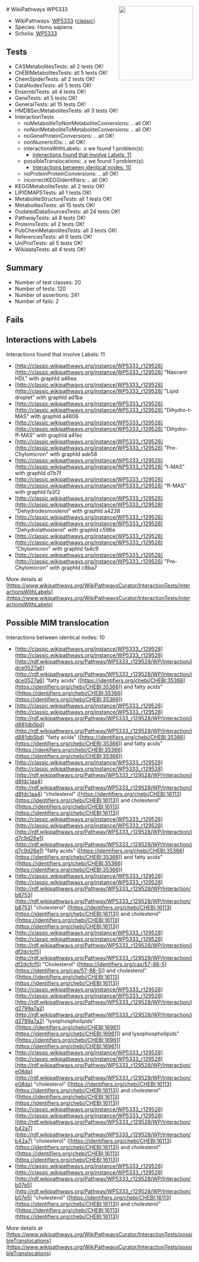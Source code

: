 <img style="float: right; width: 200px" src="https://upload.wikimedia.org/wikipedia/commons/thumb/8/83/Wplogo_with_text_500.png/640px-Wplogo_with_text_500.png" />
# WikiPathways WP5333

* WikiPathways: [WP5333](https://wikipathways.org/pathways/WP5333) ([classic](https://classic.wikipathways.org/instance/WP5333))
* Species: Homo sapiens
* Scholia: [WP5333](https://scholia.toolforge.org/wikipathways/WP5333)
## Tests
* CASMetabolitesTests: all 2 tests OK!
* ChEBIMetabolitesTests: all 5 tests OK!
* ChemSpiderTests: all 2 tests OK!
* DataNodesTests: all 5 tests OK!
* EnsemblTests: all 4 tests OK!
* GeneTests: all 5 tests OK!
* GeneralTests: all 15 tests OK!
* HMDBSecMetabolitesTests: all 3 tests OK!
* InteractionTests
    * noMetaboliteToNonMetaboliteConversions: .. all OK!
    * noNonMetaboliteToMetaboliteConversions: .. all OK!
    * noGeneProteinConversions: .. all OK!
    * nonNumericIDs: .. all OK!
    * interactionsWithLabels: .x we found 1 problem(s):
        * [Interactions found that involve Labels: 11](#fe97a8b9)
    * possibleTranslocations: .x we found 1 problem(s):
        * [Interactions between identical nodes: 10](#661ebeea)
    * noProteinProteinConversions: .. all OK!
    * incorrectKEGGIdentifiers: .. all OK!
* KEGGMetaboliteTests: all 2 tests OK!
* LIPIDMAPSTests: all 1 tests OK!
* MetaboliteStructureTests: all 1 tests OK!
* MetabolitesTests: all 15 tests OK!
* OudatedDataSourcesTests: all 24 tests OK!
* PathwayTests: all 8 tests OK!
* ProteinsTests: all 2 tests OK!
* PubChemMetabolitesTests: all 3 tests OK!
* ReferencesTests: all 6 tests OK!
* UniProtTests: all 5 tests OK!
* WikidataTests: all 4 tests OK!


## Summary

* Number of test classes: 20
* Number of tests: 120
* Number of assertions: 241
* Number of fails: 2

## Fails

<a name="fe97a8b9" />

## Interactions with Labels

Interactions found that involve Labels: 11

* [http://classic.wikipathways.org/instance/WP5333_r129528](http://classic.wikipathways.org/instance/WP5333_r129528) "Nascent HDL" with graphId a46ea
* [http://classic.wikipathways.org/instance/WP5333_r129528](http://classic.wikipathways.org/instance/WP5333_r129528) "Lipid droplet" with graphId ad1ba
* [http://classic.wikipathways.org/instance/WP5333_r129528](http://classic.wikipathways.org/instance/WP5333_r129528) "Dihydro-t-MAS" with graphId a4606
* [http://classic.wikipathways.org/instance/WP5333_r129528](http://classic.wikipathways.org/instance/WP5333_r129528) "Dihydro-ff-MAS" with graphId a41ec
* [http://classic.wikipathways.org/instance/WP5333_r129528](http://classic.wikipathways.org/instance/WP5333_r129528) "Pre-Chylomicron" with graphId ade58
* [http://classic.wikipathways.org/instance/WP5333_r129528](http://classic.wikipathways.org/instance/WP5333_r129528) "t-MAS" with graphId d7b7f
* [http://classic.wikipathways.org/instance/WP5333_r129528](http://classic.wikipathways.org/instance/WP5333_r129528) "ff-MAS" with graphId fa3f2
* [http://classic.wikipathways.org/instance/WP5333_r129528](http://classic.wikipathways.org/instance/WP5333_r129528) "Dehydrodesmosterol" with graphId a4238
* [http://classic.wikipathways.org/instance/WP5333_r129528](http://classic.wikipathways.org/instance/WP5333_r129528) "Dehydrolathosterol" with graphId c596e
* [http://classic.wikipathways.org/instance/WP5333_r129528](http://classic.wikipathways.org/instance/WP5333_r129528) "Chylomicron" with graphId fa4c9
* [http://classic.wikipathways.org/instance/WP5333_r129528](http://classic.wikipathways.org/instance/WP5333_r129528) "Pre-Chylomicron" with graphId c8ba7


More details at [https://www.wikipathways.org/WikiPathwaysCurator/InteractionTests/interactionsWithLabels](https://www.wikipathways.org/WikiPathwaysCurator/InteractionTests/interactionsWithLabels)

<a name="661ebeea" />

## Possible MIM translocation

Interactions between identical nodes: 10

* [http://classic.wikipathways.org/instance/WP5333_r129528](http://classic.wikipathways.org/instance/WP5333_r129528) [http://rdf.wikipathways.org/Pathway/WP5333_r129528/WP/Interaction/idce0527a6](http://rdf.wikipathways.org/Pathway/WP5333_r129528/WP/Interaction/idce0527a6) "fatty acids" ([https://identifiers.org/chebi/CHEBI:35366](https://identifiers.org/chebi/CHEBI:35366)) and 
fatty acids" ([https://identifiers.org/chebi/CHEBI:35366](https://identifiers.org/chebi/CHEBI:35366))
* [http://classic.wikipathways.org/instance/WP5333_r129528](http://classic.wikipathways.org/instance/WP5333_r129528) [http://rdf.wikipathways.org/Pathway/WP5333_r129528/WP/Interaction/id881db5bd](http://rdf.wikipathways.org/Pathway/WP5333_r129528/WP/Interaction/id881db5bd) "fatty acids" ([https://identifiers.org/chebi/CHEBI:35366](https://identifiers.org/chebi/CHEBI:35366)) and 
fatty acids" ([https://identifiers.org/chebi/CHEBI:35366](https://identifiers.org/chebi/CHEBI:35366))
* [http://classic.wikipathways.org/instance/WP5333_r129528](http://classic.wikipathways.org/instance/WP5333_r129528) [http://rdf.wikipathways.org/Pathway/WP5333_r129528/WP/Interaction/id8fdc1aa4](http://rdf.wikipathways.org/Pathway/WP5333_r129528/WP/Interaction/id8fdc1aa4) "cholesterol" ([https://identifiers.org/chebi/CHEBI:16113](https://identifiers.org/chebi/CHEBI:16113)) and 
cholesterol" ([https://identifiers.org/chebi/CHEBI:16113](https://identifiers.org/chebi/CHEBI:16113))
* [http://classic.wikipathways.org/instance/WP5333_r129528](http://classic.wikipathways.org/instance/WP5333_r129528) [http://rdf.wikipathways.org/Pathway/WP5333_r129528/WP/Interaction/id7c9d26e1](http://rdf.wikipathways.org/Pathway/WP5333_r129528/WP/Interaction/id7c9d26e1) "fatty acids" ([https://identifiers.org/chebi/CHEBI:35366](https://identifiers.org/chebi/CHEBI:35366)) and 
fatty acids" ([https://identifiers.org/chebi/CHEBI:35366](https://identifiers.org/chebi/CHEBI:35366))
* [http://classic.wikipathways.org/instance/WP5333_r129528](http://classic.wikipathways.org/instance/WP5333_r129528) [http://rdf.wikipathways.org/Pathway/WP5333_r129528/WP/Interaction/b8753](http://rdf.wikipathways.org/Pathway/WP5333_r129528/WP/Interaction/b8753) "cholesterol" ([https://identifiers.org/chebi/CHEBI:16113](https://identifiers.org/chebi/CHEBI:16113)) and 
cholesterol" ([https://identifiers.org/chebi/CHEBI:16113](https://identifiers.org/chebi/CHEBI:16113))
* [http://classic.wikipathways.org/instance/WP5333_r129528](http://classic.wikipathways.org/instance/WP5333_r129528) [http://rdf.wikipathways.org/Pathway/WP5333_r129528/WP/Interaction/idf2dcfcf5](http://rdf.wikipathways.org/Pathway/WP5333_r129528/WP/Interaction/idf2dcfcf5) "Cholesterol" ([https://identifiers.org/cas/57-88-5](https://identifiers.org/cas/57-88-5)) and 
cholesterol" ([https://identifiers.org/chebi/CHEBI:16113](https://identifiers.org/chebi/CHEBI:16113))
* [http://classic.wikipathways.org/instance/WP5333_r129528](http://classic.wikipathways.org/instance/WP5333_r129528) [http://rdf.wikipathways.org/Pathway/WP5333_r129528/WP/Interaction/id2799a7a2](http://rdf.wikipathways.org/Pathway/WP5333_r129528/WP/Interaction/id2799a7a2) "lysophospholipids" ([https://identifiers.org/chebi/CHEBI:16961](https://identifiers.org/chebi/CHEBI:16961)) and 
lysophospholipids" ([https://identifiers.org/chebi/CHEBI:16961](https://identifiers.org/chebi/CHEBI:16961))
* [http://classic.wikipathways.org/instance/WP5333_r129528](http://classic.wikipathways.org/instance/WP5333_r129528) [http://rdf.wikipathways.org/Pathway/WP5333_r129528/WP/Interaction/e08da](http://rdf.wikipathways.org/Pathway/WP5333_r129528/WP/Interaction/e08da) "cholesterol" ([https://identifiers.org/chebi/CHEBI:16113](https://identifiers.org/chebi/CHEBI:16113)) and 
cholesterol" ([https://identifiers.org/chebi/CHEBI:16113](https://identifiers.org/chebi/CHEBI:16113))
* [http://classic.wikipathways.org/instance/WP5333_r129528](http://classic.wikipathways.org/instance/WP5333_r129528) [http://rdf.wikipathways.org/Pathway/WP5333_r129528/WP/Interaction/b42a7](http://rdf.wikipathways.org/Pathway/WP5333_r129528/WP/Interaction/b42a7) "cholesterol" ([https://identifiers.org/chebi/CHEBI:16113](https://identifiers.org/chebi/CHEBI:16113)) and 
cholesterol" ([https://identifiers.org/chebi/CHEBI:16113](https://identifiers.org/chebi/CHEBI:16113))
* [http://classic.wikipathways.org/instance/WP5333_r129528](http://classic.wikipathways.org/instance/WP5333_r129528) [http://rdf.wikipathways.org/Pathway/WP5333_r129528/WP/Interaction/b07e5](http://rdf.wikipathways.org/Pathway/WP5333_r129528/WP/Interaction/b07e5) "cholesterol" ([https://identifiers.org/chebi/CHEBI:16113](https://identifiers.org/chebi/CHEBI:16113)) and 
cholesterol" ([https://identifiers.org/chebi/CHEBI:16113](https://identifiers.org/chebi/CHEBI:16113))


More details at [https://www.wikipathways.org/WikiPathwaysCurator/InteractionTests/possibleTranslocations](https://www.wikipathways.org/WikiPathwaysCurator/InteractionTests/possibleTranslocations)

